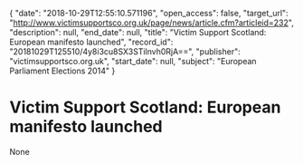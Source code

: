 {
  "date": "2018-10-29T12:55:10.571196", 
  "open_access": false, 
  "target_url": "http://www.victimsupportsco.org.uk/page/news/article.cfm?articleid=232", 
  "description": null, 
  "end_date": null, 
  "title": "Victim Support Scotland: European manifesto launched", 
  "record_id": "20181029T125510/4y8i3cu8SX3STilnvh0RjA==", 
  "publisher": "victimsupportsco.org.uk", 
  "start_date": null, 
  "subject": "European Parliament Elections 2014"
}

# Victim Support Scotland: European manifesto launched

None